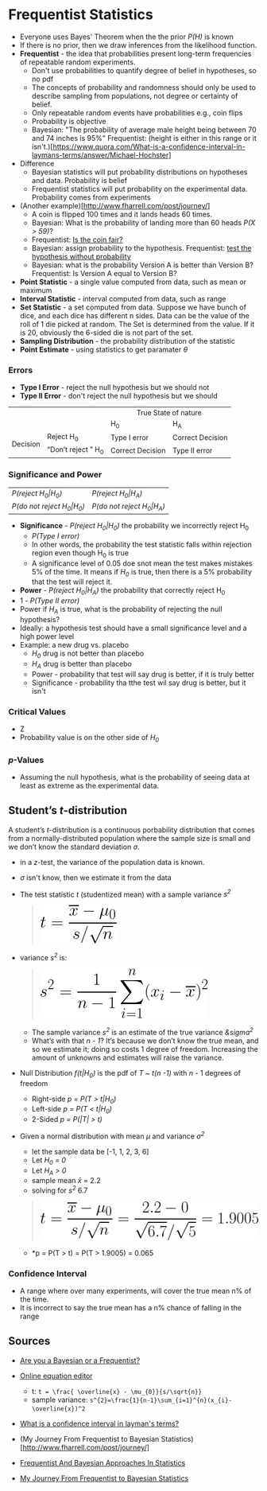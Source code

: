 # Frequentist Statistics

* Everyone uses Bayes' Theorem when the the prior *P(H)* is known
* If there is no prior, then we draw inferences from the likelihood function.
* **Frequentist** - the idea that probabilities present long-term frequencies of repeatable random experiments.
  * Don't use probabilities to quantify degree of belief in hypotheses, so no pdf
  * The concepts of probability and randomness should only be used to describe sampling from populations, not degree or certainty of belief.
  * Only repeatable random events have probabilities e.g., coin flips
  * Probability is objective
  * Bayesian: "The probability of average male height being between 70 and 74 inches is 95%" Frequentist: (height is either in this range or it isn't.)[https://www.quora.com/What-is-a-confidence-interval-in-laymans-terms/answer/Michael-Hochster]
* Difference
  * Bayesian statistics will put probability distributions on hypotheses and data. Probability is belief
  * Frequentist statistics will put probability on the experimental data. Probability comes from experiments
* (Another example)[http://www.fharrell.com/post/journey/]
  * A coin is flipped 100 times and it lands heads 60 times.
  * Bayesian: What is the probability of landing more than 60 heads *P(X > 59)*?
  * Frequentist: [Is the coin fair?](http://www.fharrell.com/post/journey/)
  * Bayesian: assign probability to the hypothesis. Frequentist: [test the hypothesis without probability](https://conversionxl.com/blog/bayesian-frequentist-ab-testing/)
  * Bayesian: what is the probability Version A is better than Version B? Frequentist: Is Version A equal to Version B?
* **Point Statistic** - a single value computed from data, such as mean or maximum
* **Interval Statistic** - interval computed from data, such as range
* **Set Statistic** - a set computed from data. Suppose we have bunch of dice, and each dice has different n sides. Data can be the value of the roll of 1 die picked at random. The Set is determined from the value. If it is 20, obviously the 6-sided die is not part of the set.
* **Sampling Distribution** - the probability distribution of the statistic
* **Point Estimate** - using statistics to get paramater *&theta;*

### Errors

* **Type I Error** - reject the null hypothesis but we should not
* **Type II Error** - don't reject the null hypothesis but we should

<table>
  <tr>
    <td colspan='2' rowspan='2'></td>
    <td colspan='2' align='center'>True State of nature</td>
  </tr>
  <tr>
    <td>H<sub>0</sub></td>
    <td>H<sub>A</sub></td>
  </tr>
  <tr>
    <td rowspan='2'>Decision</td>
    <td>Reject H<sub>0</sub></td>
    <td>Type I error</td>
    <td>Correct Decision</td>
  </tr>
  <tr>
    <td>&ldquo;Don&rsquo;t reject &rdquo; H<sub>0</sub></td>
    <td>Correct Decision</td>
    <td>Type II error</td>
  </tr>
</table>

### Significance and Power

<table>
  <tr>
    <td><em>P(reject H<sub>0</sub>|H<sub>0</sub>)<em></td>
    <td><em>P(reject H<sub>0</sub>|H<sub>A</sub>)<em></td>
  </tr>
  <tr>
    <td><em>P(do not reject H<sub>0</sub>|H<sub>0</sub>)<em></td>
    <td><em>P(do not reject H<sub>0</sub>|H<sub>A</sub>)<em></td>
  </tr>
</table>

* **Significance** - *P(reject H<sub>0</sub>|H<sub>0</sub>)* the probability we incorrectly reject H<sub>0</sub>
  * *P(Type I error)*
  * In other words, the probability the test statistic falls within rejection region even though H<sub>0</sub> is true
  * A significance level of 0.05 doe snot mean the test makes mistakes 5% of the time. It means if *H<sub>0</sub>* is true, then there is a 5% probability that the test will reject it.
* **Power** - *P(reject H<sub>0</sub>|H<sub>A</sub>)* the probability that correctly reject H<sub>0</sub>
 * 1 - *P(Type II error)*
 * Power if *H<sub>A</sub>* is true, what is the probability of rejecting the null hypothesis?
* Ideally: a hypothesis test should have a small significance level and a high power level
* Example: a new drug vs. placebo
  * *H<sub>0</sub>* drug is not better than placebo
  * *H<sub>A</sub>* drug is better than placebo
  * Power - probability that test will say drug is better, if it is truly better
  * Significance - probability tha tthe test wil say drug is better, but it isn't

### Critical Values

* Z
* Probability value is on the other side of *H<sub>0</sub>*

### *p*-Values

* Assuming the null hypothesis, what is the probability of seeing data at least as extreme as the experimental data.

## Student&rsquo;s *t*-distribution

A student&rsquo;s *t*-distribution is a continuous porbability distribution that comes from a normally-distributed population where the sample size is small and we don&rsquo;t know the standard deviation <em>&sigma;</em>.

* in a *z*-test, the variance of the population data is known.
* *&sigma;* isn't know, then we estimate it from the data

* The test statistic *t* (studentized mean) with a sample variance *s<sup>2</sup>*
  > ![t](./img/36d04a3e-462f-4629-8629-65d9a3acc276.png)
* variance *s<sup>2</sup>* is:
  > ![sample variance](./img/3d1c5ddb-cd37-41d8-a84a-3f3a32198636.png)
  * The sample variance *s<sup>2</sup>* is an estimate of the true variance *&sigma<sup>2</sup>*
  * What&rsquo;s with that <em>n - 1</em>? It&rsquo;s because we don&rsquo;t know the true mean, and so we estimate it; doing so costs 1 degree of freedom. Increasing the amount of unknowns and estimates will raise the variance.
* Null Distribution *f(t|H<sub>0</sub>)* is the pdf of *T ~ t(n -1)* with *n* - 1 degrees of freedom
  * Right-side *p = P(T > t|H<sub>0</sub>)*
  * Left-side *p = P(T < t|H<sub>0</sub>)*
  * 2-Sided *p = P(|T| > t)*
* Given a normal distribution with mean *&mu;* and variance *&sigma;<sup>2</sup>*
  * let the sample data be [-1, 1, 2, 3, 6]
  * Let *H<sub>0</sub> = 0*
  * Let *H<sub>A</sub> > 0*
  * sample mean *x&#x0304;* = 2.2
  * solving for *s<sup>2</sup>*  6.7
  > ![t example](./img/bd2c1b0f-c96a-4cb4-b0d5-504b6347b41a.png)
  * *p = P(T > t) = P(T > 1.9005) = 0.065


### Confidence Interval

* A range where over many experiments, will cover the true mean n% of the time.
* It is incorrect to say the true mean has a n% chance of falling in the range

## Sources
  * [Are you a Bayesian or a Frequentist?](https://www.behind-the-enemy-lines.com/2008/01/are-you-bayesian-or-frequentist-or.html)

* [Online equation editor](http://www.sciweavers.org/free-online-latex-equation-editor)
  * t: `t = \frac{ \overline{x} - \mu_{0}}{s/\sqrt{n}}`
  * sample variance: `s^{2}=\frac{1}{n-1}\sum_{i=1}^{n}(x_{i}-\overline{x})^2`
* [What is a confidence interval in layman's terms?](https://www.quora.com/What-is-a-confidence-interval-in-laymans-terms/answer/Michael-Hochster)
* (My Journey From Frequentist to Bayesian Statistics)[http://www.fharrell.com/post/journey/]
* [Frequentist And Bayesian Approaches In Statistics](https://www.probabilisticworld.com/frequentist-bayesian-approaches-inferential-statistics/)
* [My Journey From Frequentist to Bayesian Statistics](http://www.fharrell.com/post/journey/)

